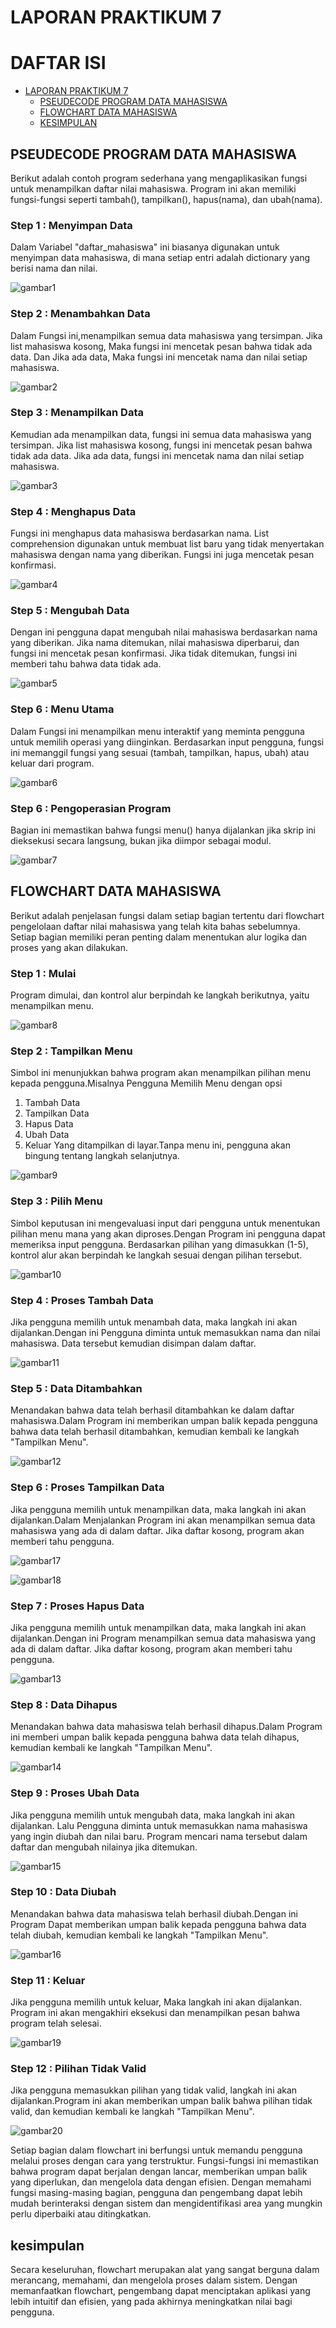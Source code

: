 # LAPORAN PRAKTIKUM 7
DAFTAR ISI
==========
- [LAPORAN PRAKTIKUM 7](#laporan-praktikum-7) 
    - [PSEUDECODE PROGRAM DATA MAHASISWA](#pseudecode-program-data-mahasiswa)
    - [FLOWCHART DATA MAHASISWA](#flowchart-data-mahasisiswa)
    - [KESIMPULAN](#kesimpulan)

## PSEUDECODE PROGRAM DATA MAHASISWA
Berikut adalah contoh program sederhana yang mengaplikasikan fungsi untuk menampilkan daftar nilai mahasiswa. Program ini akan memiliki fungsi-fungsi seperti tambah(), tampilkan(), hapus(nama), dan ubah(nama).

### Step 1 : Menyimpan Data
Dalam Variabel "daftar_mahasiswa" ini biasanya digunakan untuk menyimpan data mahasiswa, di mana setiap entri adalah dictionary yang berisi nama dan nilai.

![gambar1](screenshot/ss1.png)

### Step 2 : Menambahkan Data
Dalam Fungsi ini,menampilkan semua data mahasiswa yang tersimpan. Jika list mahasiswa kosong, Maka fungsi ini mencetak pesan bahwa tidak ada data. Dan Jika ada data, Maka fungsi ini mencetak nama dan nilai setiap mahasiswa.

![gambar2](screenshot/ss2.png)

### Step 3 : Menampilkan Data
Kemudian ada menampilkan data, fungsi ini semua data mahasiswa yang tersimpan. Jika list mahasiswa kosong, fungsi ini mencetak pesan bahwa tidak ada data. Jika ada data, fungsi ini mencetak nama dan nilai setiap mahasiswa.

![gambar3](screenshot/ss3.png)

### Step 4 : Menghapus Data
Fungsi ini menghapus data mahasiswa berdasarkan nama. List comprehension digunakan untuk membuat list baru yang tidak menyertakan mahasiswa dengan nama yang diberikan. Fungsi ini juga mencetak pesan konfirmasi.

![gambar4](screenshot/ss4.png)

### Step 5 : Mengubah Data
Dengan ini pengguna dapat mengubah nilai mahasiswa berdasarkan nama yang diberikan. Jika nama ditemukan, nilai mahasiswa diperbarui, dan fungsi ini mencetak pesan konfirmasi. Jika tidak ditemukan, fungsi ini memberi tahu bahwa data tidak ada.

![gambar5](screenshot/ss5.png)

### Step 6 : Menu Utama
Dalam Fungsi ini menampilkan menu interaktif yang meminta pengguna untuk memilih operasi yang diinginkan. Berdasarkan input pengguna, fungsi ini memanggil fungsi yang sesuai (tambah, tampilkan, hapus, ubah) atau keluar dari program.

![gambar6](screenshot/ss6.png)

### Step 6 : Pengoperasian Program
Bagian ini memastikan bahwa fungsi menu() hanya dijalankan jika skrip ini dieksekusi secara langsung, bukan jika diimpor sebagai modul.

![gambar7](screenshot/ss7.png)

## FLOWCHART DATA MAHASISWA
Berikut adalah penjelasan fungsi dalam setiap bagian tertentu dari flowchart pengelolaan daftar nilai mahasiswa yang telah kita bahas sebelumnya. Setiap bagian memiliki peran penting dalam menentukan alur logika dan proses yang akan dilakukan.

### Step 1 : Mulai 
Program dimulai, dan kontrol alur berpindah ke langkah berikutnya, yaitu menampilkan menu.

![gambar8](screenshot/ss8.png)

### Step 2 : Tampilkan Menu
Simbol ini menunjukkan bahwa program akan menampilkan pilihan menu kepada pengguna.Misalnya Pengguna Memilih Menu dengan opsi 
1. Tambah Data
2. Tampilkan Data
3. Hapus Data
4. Ubah Data 
5. Keluar 
Yang ditampilkan di layar.Tanpa menu ini, pengguna akan bingung tentang langkah selanjutnya.

![gambar9](screenshot/ss9.png)

### Step 3 : Pilih Menu 
Simbol keputusan ini mengevaluasi input dari pengguna untuk menentukan pilihan menu mana yang akan diproses.Dengan Program ini pengguna dapat memeriksa input pengguna. Berdasarkan pilihan yang dimasukkan (1-5), kontrol alur akan berpindah ke langkah sesuai dengan pilihan tersebut.

![gambar10](screenshot/ss10.png)

### Step 4 : Proses Tambah Data
Jika pengguna memilih untuk menambah data, maka langkah ini akan dijalankan.Dengan ini Pengguna diminta untuk memasukkan nama dan nilai mahasiswa. Data tersebut kemudian disimpan dalam daftar.

![gambar11](screenshot/ss11.png)

### Step 5 : Data Ditambahkan
 Menandakan bahwa data telah berhasil ditambahkan ke dalam daftar mahasiswa.Dalam Program ini memberikan umpan balik kepada pengguna bahwa data telah berhasil ditambahkan, kemudian kembali ke langkah "Tampilkan Menu".

![gambar12](screenshot/ss12.png)

### Step 6 : Proses Tampilkan Data
Jika pengguna memilih untuk menampilkan data, maka langkah ini akan dijalankan.Dalam Menjalankan Program ini akan menampilkan semua data mahasiswa yang ada di dalam daftar. Jika daftar kosong, program akan memberi tahu pengguna.

![gambar17](screenshot/ss17.png)

![gambar18](screenshot/ss18.png)

### Step 7 : Proses Hapus Data
Jika pengguna memilih untuk menampilkan data, maka langkah ini akan dijalankan.Dengan ini Program menampilkan semua data mahasiswa yang ada di dalam daftar. Jika daftar kosong, program akan memberi tahu pengguna.

![gambar13](screenshot/ss13.png)

### Step 8 : Data Dihapus
Menandakan bahwa data mahasiswa telah berhasil dihapus.Dalam Program ini memberi umpan balik kepada pengguna bahwa data telah dihapus, kemudian kembali ke langkah "Tampilkan Menu".

![gambar14](screenshot/ss14.png)

### Step 9 : Proses Ubah Data
Jika pengguna memilih untuk mengubah data, maka langkah ini akan dijalankan. Lalu Pengguna diminta untuk memasukkan nama mahasiswa yang ingin diubah dan nilai baru. Program mencari nama tersebut dalam daftar dan mengubah nilainya jika ditemukan.

![gambar15](screenshot/ss15.png)

### Step 10 : Data Diubah
Menandakan bahwa data mahasiswa telah berhasil diubah.Dengan ini Program Dapat memberikan umpan balik kepada pengguna bahwa data telah diubah, kemudian kembali ke langkah "Tampilkan Menu".

![gambar16](screenshot/ss16.png)

### Step 11 : Keluar
Jika pengguna memilih untuk keluar, Maka langkah ini akan dijalankan. Program ini akan mengakhiri eksekusi dan menampilkan pesan bahwa program telah selesai.

![gambar19](screenshot/ss19.png)

### Step 12 : Pilihan Tidak Valid
Jika pengguna memasukkan pilihan yang tidak valid, langkah ini akan dijalankan.Program ini akan memberikan umpan balik bahwa pilihan tidak valid, dan kemudian kembali ke langkah "Tampilkan Menu".

![gambar20](screenshot/ss20.png)

Setiap bagian dalam flowchart ini berfungsi untuk memandu pengguna melalui proses dengan cara yang terstruktur. Fungsi-fungsi ini memastikan bahwa program dapat berjalan dengan lancar, memberikan umpan balik yang diperlukan, dan mengelola data dengan efisien. Dengan memahami fungsi masing-masing bagian, pengguna dan pengembang dapat lebih mudah berinteraksi dengan sistem dan mengidentifikasi area yang mungkin perlu diperbaiki atau ditingkatkan.

## kesimpulan
Secara keseluruhan, flowchart merupakan alat yang sangat berguna dalam merancang, memahami, dan mengelola proses dalam sistem. Dengan memanfaatkan flowchart, pengembang dapat menciptakan aplikasi yang lebih intuitif dan efisien, yang pada akhirnya meningkatkan nilai bagi pengguna.
